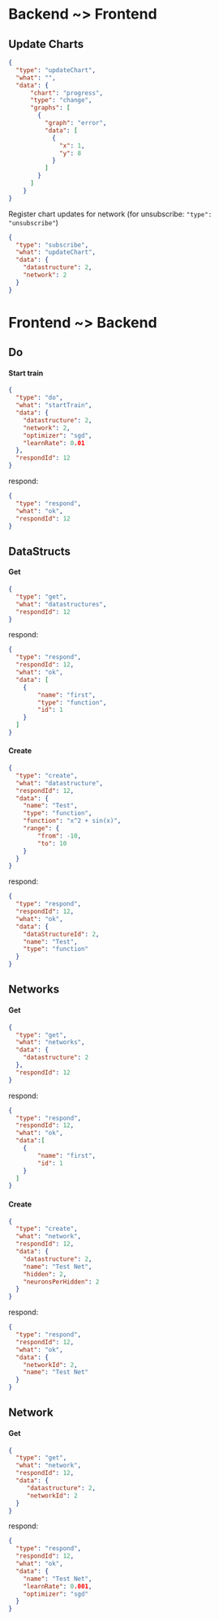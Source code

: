 # Backend ~> Frontend
## Update Charts
```json
{
  "type": "updateChart",
  "what": "",
  "data": {
      "chart": "progress",
      "type": "change",
      "graphs": [
        {
          "graph": "error",
          "data": [
            {
              "x": 1,
              "y": 8
            }
          ]
        }
      ]
    }
}
```
Register chart updates for network (for unsubscribe:  ```"type": "unsubscribe"```)
```json
{
  "type": "subscribe",
  "what": "updateChart",
  "data": {
    "datastructure": 2,
    "network": 2
  }
}
```


# Frontend ~> Backend
## Do
#### Start train
```json
{
  "type": "do",
  "what": "startTrain",
  "data": {
    "datastructure": 2,
    "network": 2,
    "optimizer": "sgd",
    "learnRate": 0.01
  },
  "respondId": 12
}
```
respond:
```json
{
  "type": "respond",
  "what": "ok",
  "respondId": 12
}
```


## DataStructs
#### Get
```json
{
  "type": "get",
  "what": "datastructures",
  "respondId": 12
}
```
respond:
```json
{
  "type": "respond",
  "respondId": 12,
  "what": "ok",
  "data": [
    {
        "name": "first",
        "type": "function",
        "id": 1
    }
  ]
}
```
#### Create
```json
{
  "type": "create",
  "what": "datastructure",
  "respondId": 12,
  "data": {
    "name": "Test",
    "type": "function",
    "function": "x^2 + sin(x)",
    "range": {
        "from": -10,
        "to": 10
    }
  }
}
```
respond:
```json
{
  "type": "respond",
  "respondId": 12,
  "what": "ok",
  "data": {
    "dataStructureId": 2,
    "name": "Test",
    "type": "function"
  }
}
```



## Networks
#### Get
```json
{
  "type": "get",
  "what": "networks",
  "data": {
    "datastructure": 2
  },
  "respondId": 12
}
```
respond:
```json
{
  "type": "respond",
  "respondId": 12,
  "what": "ok",
  "data":[
    {
        "name": "first",
        "id": 1
    }
  ]
}
```
#### Create
```json
{
  "type": "create",
  "what": "network",
  "respondId": 12,
  "data": {
    "datastructure": 2,
    "name": "Test Net",
    "hidden": 2,
    "neuronsPerHidden": 2
  }
}
```
respond:
```json
{
  "type": "respond",
  "respondId": 12,
  "what": "ok",
  "data": {
    "networkId": 2,
    "name": "Test Net"
  }
}
```


## Network
#### Get
```json
{
  "type": "get",
  "what": "network",
  "respondId": 12,
  "data": {
     "datastructure": 2,
     "networkId": 2
  }
}
```
respond:
```json
{
  "type": "respond",
  "respondId": 12,
  "what": "ok",
  "data": {
    "name": "Test Net",
    "learnRate": 0.001,
    "optimizer": "sgd"
  }
}
```